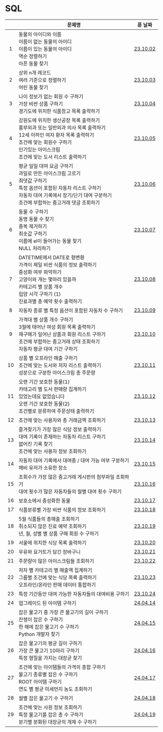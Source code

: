 # SQL

|     | 문제명                                                                                                                                                                                                             |         푼 날짜          |
| :-: | ------------------------------------------------------------------------------------------------------------------------------------------------------------------------------------------------------------------ | :----------------------: |
|  1  | 동물의 아이디와 이름<br>이름이 없는 동물의 아이디<br>이름이 있는 동물의 아이디<br>역순 정렬하기<br>아픈 동물 찾기                                                                                                  | [23.10.02](./231002.sql) |
|  2  | 상위 n개 레코드<br>여러 기준으로 정렬하기<br>어린 동물 찾기                                                                                                                                                        | [23.10.03](./231003.sql) |
|  3  | 나이 정보가 없는 회원 수 구하기<br>가장 비싼 상품 구하기<br>경기도에 위치한 식품창고 목록 출력하기                                                                                                                 | [23.10.04](./231004.sql) |
|  4  | 강원도에 위치한 생산공장 목록 출력하기<br>흉부외과 또는 일반외과 의사 목록 출력하기<br>12세 이하인 여자 환자 목록 출력하기<br>조건에 맞는 회원수 구하기<br>인기있는 아이스크림<br>조건에 맞는 도서 리스트 출력하기 | [23.10.05](./231005.sql) |
|  5  | 평균 일일 대여 요금 구하기<br>과일로 만든 아이스크림 고르기<br>최댓값 구하기<br>특정 옵션이 포함된 자동차 리스트 구하기<br>자동차 대여 기록에서 장기/단기 대여 구분하기<br>조건에 부합하는 중고거래 댓글 조회하기  | [23.10.06](./231006.sql) |
|  6  | 동물 수 구하기<br>동명 동물 수 찾기<br>중복 제거하기<br>최솟값 구하기<br>이름에 el이 들어가는 동물 찾기<br>NULL 처리하기                                                                                           | [23.10.07](./231007.sql) |
|  7  | DATETIME에서 DATE로 형변환<br>가격이 제일 비싼 식품의 정보 출력하기<br>중성화 여부 파악하기<br>고양이와 개는 몇마리 있을까<br>카테고리 별 상품 개수<br>입양 시각 구하기 (1)<br>진료과별 총 예약 횟수 출력하기      | [23.10.08](./231008.sql) |
|  8  | 자동차 종류 별 특정 옵션이 포함된 자동차 수 구하기                                                                                                                                                                 | [23.10.09](./231009.sql) |
|  9  | 가격대 별 상품 개수 구하기<br>3월에 태어난 여성 회원 목록 출력하기<br>재구매가 일어난 상품과 회원 리스트 구하기<br>조건에 부합하는 중고거래 상태 조회하기<br>자동차 평균 대여 기간 구하기                          | [23.10.10](./231010.sql) |
| 10  | 상품 별 오프라인 매출 구하기<br>조건에 맞는 도서와 저자 리스트 출력하기<br>성분으로 구분한 아이스크림 총 주문량                                                                                                    | [23.10.11](./231011.sql) |
| 11  | 오랜 기간 보호한 동물(1)<br>카테고리 별 도서 판매량 집계하기<br>있었는데요 없었습니다<br>오랜 기간 보호한 동물(2)<br>조건별로 분류하여 주문상태 출력하기                                                           | [23.10.12](./231012.sql) |
| 12  | 조건에 맞는 사용자와 총 거래금액 조회하기                                                                                                                                                                          | [23.10.13](./231013.sql) |
| 13  | 즐겨찾기가 가장 많은 식당 정보 출력하기<br>대여 기록이 존재하는 자동차 리스트 구하기<br>없어진 기록 찾기<br>조건에 맞는 사용자 정보 조회하기                                                                       | [23.10.14](./231014.sql) |
| 14  | 자동차 대여 기록에서 대여중 / 대여 가능 여부 구분하기<br>헤비 유저가 소유한 장소                                                                                                                                   | [23.10.15](./231015.sql) |
| 15  | 조회수가 가장 많은 중고거래 게시판의 첨부파일 조회하기<br>대여 횟수가 많은 자동차들의 월별 대여 횟수 구하기                                                                                                        | [23.10.16](./231016.sql) |
| 16  | 보호소에서 중성화한 동물                                                                                                                                                                                           | [23.10.17](./231017.sql) |
| 17  | 식품분류별 가장 비싼 식품의 정보 조회하기                                                                                                                                                                          | [23.10.18](./231018.sql) |
| 18  | 5월 식품들의 총매출 조회하기<br>취소되지 않은 진료 예약 조회하기<br>년, 월, 성별 별 상품 구매 회원 수 구하기                                                                                                       | [23.10.19](./231019.sql) |
| 19  | 서울에 위치한 식당 목록 출력하기                                                                                                                                                                                   | [23.10.20](./231020.sql) |
| 20  | 우유와 요거트가 담긴 장바구니                                                                                                                                                                                      | [23.10.21](./231021.sql) |
| 21  | 주문량이 많은 아이스크림들 조회하기                                                                                                                                                                                | [23.10.22](./231022.sql) |
| 22  | 저자 별 카테고리 별 매출액 집계하기<br>그룹별 조건에 맞는 식당 목록 출력하기<br>오프라인/온라인 판매 데이터 통합하기                                                                                               | [23.10.23](./231023.sql) |
| 23  | 특정 기간동안 대여 가능한 자동차들의 대여비용 구하기                                                                                                                                                               | [23.10.24](./231024.sql) |
| 24  | 업그레이드 된 아이템 구하기                                                                                                                                                                                        | [24.04.14](./240414.sql) |
| 25  | 잡은 물고기 중 가장 큰 물고기의 길이 구하기<br>잔챙이 잡은 수 구하기<br>한 해에 잡은 물고기 수 구하기<br>Python 개발자 찾기                                                                                        | [24.04.15](./240414.sql) |
| 26  | 잡은 물고기의 평균 길이 구하기<br>가장 큰 물고기 10마리 구하기<br>특정 형질을 가지는 대장균 찾기                                                                                                                   | [24.04.16](./240416.sql) |
| 27  | 조건에 맞는 아이템들의 가격의 총합 구하기<br>물고기 종류별 잡은 수 구하기<br>ROOT 아이템 구하기<br>연도 별 평균 미세먼지 농도 조회하기                                                                             | [24.04.17](./240417.sql) |
| 28  | 월별 잡은 물고기 수 구하기                                                                                                                                                                                         | [24.04.18](./240418.sql) |
| 29  | 조건에 맞는 사원 정보 조회하기<br>특정 물고기를 잡은 총 수 구하기<br>분기별 분화된 대장균의 개체 수 구하기                                                                                                         | [24.04.19](./240419.sql) |
